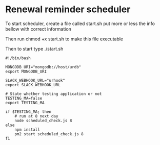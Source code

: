 # Renewal reminder scheduler

To start scheduler, create a file called start.sh put more or less the info bellow with correct information

Then run chmod +x start.sh to make this file executable

Then to start type ./start.sh

    #!/bin/bash

    MONGODB_URI="mongodb://host/urdb"
    export MONGODB_URI

    SLACK_WEBHOOK_URL="urhook"
    export SLACK_WEBHOOK_URL

    # State whether testing application or not
    TESTING_MA=false
    export TESTING_MA

    if $TESTING_MA; then
        # run at 8 next day
        node scheduled_check.js 8
    else
        npm install
        pm2 start scheduled_check.js 8
    fi
